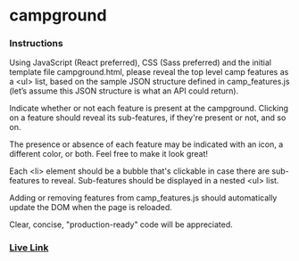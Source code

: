 # campground

### Instructions

Using JavaScript (React preferred), CSS (Sass preferred) and the initial
template file campground.html, please reveal the top level camp features
as a \<ul> list, based on the sample JSON structure defined in camp_features.js
(let’s assume this JSON structure is what an API could return).

Indicate whether or not each feature is present at the campground.
Clicking on a feature should reveal its sub-features, if they're present or
not, and so on.

The presence or absence of each feature may be indicated with an icon, a
different color, or both. Feel free to make it look great!

Each \<li> element should be a bubble that's clickable in case there are
sub-features to reveal. Sub-features should be displayed in a nested \<ul> list.

Adding or removing features from camp_features.js should automatically update the
DOM when the page is reloaded.

Clear, concise, "production-ready" code will be appreciated.

### [Live Link]("https://achen118.github.io/campground/")